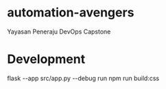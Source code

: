# automation-avengers
Yayasan Peneraju DevOps Capstone

# Development
flask --app src/app.py --debug run
npm run build:css

